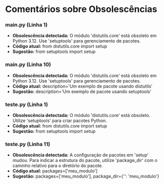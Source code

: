 # Comentários sobre Obsolescências

### main.py (Linha 1)
- **Obsolescência detectada:** O módulo 'distutils.core' está obsoleto em Python 3.12. Use 'setuptools' para gerenciamento de pacotes.
- **Código atual:** from distutils.core import setup
- **Sugestão:** from setuptools import setup


### main.py (Linha 10)
- **Obsolescência detectada:** O módulo 'distutils.core' está obsoleto em Python 3.12. Use 'setuptools' para gerenciamento de pacotes.
- **Código atual:** description='Um exemplo de pacote usando distutils'
- **Sugestão:** description='Um exemplo de pacote usando setuptools'


### teste.py (Linha 1)
- **Obsolescência detectada:** O módulo 'distutils.core' está obsoleto. Utilize 'setuptools' para criar pacotes Python.
- **Código atual:** from distutils.core import setup
- **Sugestão:** from setuptools import setup


### teste.py (Linha 11)
- **Obsolescência detectada:** A configuração de pacotes em 'setup' mudou. Para indicar a estrutura do pacote, utilize 'package_dir' com o caminho relativo para o diretório do pacote.
- **Código atual:** packages=['meu_modulo']
- **Sugestão:** packages=['meu_modulo'], package_dir={'': 'meu_modulo'}

